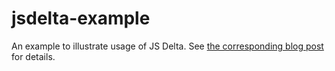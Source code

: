 jsdelta-example
===============

An example to illustrate usage of JS Delta.  See [the corresponding blog post](http://manu.sridharan.net/blog/2014/09/05/JS-Delta-Walkthrough/) for details.
